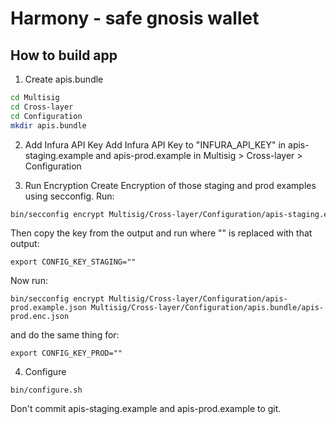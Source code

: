 # Harmony - safe gnosis wallet
## How to build app
 1. Create apis.bundle
```sh
cd Multisig
cd Cross-layer
cd Configuration
mkdir apis.bundle
```

2. Add Infura API Key
Add Infura API Key to "INFURA_API_KEY" in apis-staging.example and apis-prod.example in Multisig > Cross-layer > Configuration

3. Run Encryption
Create Encryption of those staging and prod examples using secconfig.
Run:
```sh
bin/secconfig encrypt Multisig/Cross-layer/Configuration/apis-staging.example.json Multisig/Cross-layer/Configuration/apis.bundle/apis-staging.enc.json
```
Then copy the key from the output and run where "" is replaced with that output:
```
export CONFIG_KEY_STAGING=""
```
Now run:
```
bin/secconfig encrypt Multisig/Cross-layer/Configuration/apis-prod.example.json Multisig/Cross-layer/Configuration/apis.bundle/apis-prod.enc.json
```
and do the same thing for:
```
export CONFIG_KEY_PROD=""
```

4. Configure
```
bin/configure.sh
```

Don't commit apis-staging.example and apis-prod.example to git.
